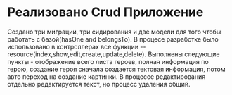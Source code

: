 # Реализовано Crud Приложение 
 Создано три миграции, три сидирования и две модели для того чтобы работать с базой(hasOne and belongsTo).
 В процесе разработке было использовано в контроллерах все функции --resource(index,show,edit,create,update,delete).
 Выполнены следующие пункты - отображение всего листа героев, полная информация по герою, создание героя сначала создается тектовая
 информация, потом авто переход на создание картинки.
 В процессе редактирования отдельно редактируется текст, но процесс удаления общий.
